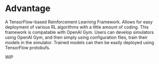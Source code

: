 # Advantage
A TensorFlow-based Reinforcement Learning Framework. Allows for easy deployment of various RL algorithms with a little amount of coding. This framework is compatable with OpenAI Gym. Users can develop simulators using OpenAI Gym, and then simply using configuration files, train their models in the simulator. Trained models can then be easily deployed using TensorFlow protobufs.

WIP
